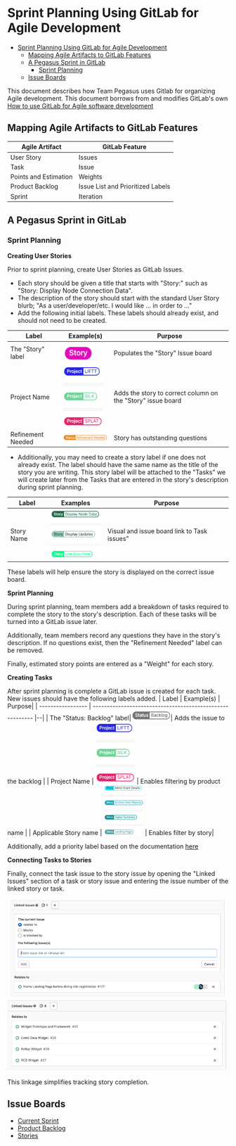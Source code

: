 # Sprint Planning Using GitLab for Agile Development

- [Sprint Planning Using GitLab for Agile Development](#sprint-planning-using-gitlab-for-agile-development)
  - [Mapping Agile Artifacts to GitLab Features](#mapping-agile-artifacts-to-gitlab-features)
  - [A Pegasus Sprint in GitLab](#a-pegasus-sprint-in-gitlab)
    - [Sprint Planning](#sprint-planning)
  - [Issue Boards](#issue-boards)

This document describes how Team Pegasus uses Gitlab for organizing Agile development. This document borrows from and modifies GitLab's own [How to use GitLab for Agile software development](https://about.gitlab.com/blog/2018/03/05/gitlab-for-agile-software-development/)

## Mapping Agile Artifacts to GitLab Features

| Agile Artifact        | GitLab Feature                    |
| --------------------- | --------------------------------- |
| User Story            | Issues                            |
| Task                  | Issue                             |
| Points and Estimation | Weights                           |
| Product Backlog       | Issue List and Prioritized Labels |
| Sprint                | Iteration                         |

## A Pegasus Sprint in GitLab

### Sprint Planning

**Creating User Stories**

Prior to sprint planning, create User Stories as GitLab Issues.

- Each story should be given a title that starts with "Story:" such as "Story: Display Node Connection Data".
- The description of the story should start with the standard User Story blurb; "As a user/developer/etc. I would like ... in order to ..."
- Add the following initial labels. These labels should already exist, and should not need to be created.

| Label             | Example(s)                                                | Purpose                                                     |
| ----------------- | --------------------------------------------------------- | ----------------------------------------------------------- |
| The "Story" label | <img src="./assets/story.png" width = '70px'/>            | Populates the "Story" Issue board                           |
| Project Name      | <img src="./assets/project_labels.png" width = '90px'/>   | Adds the story to correct column on the "Story" issue board |
| Refinement Needed | <img src="./assets/refinement_needed.png" width='120px'/> | Story has outstanding questions                             |

- Additionally, you may need to create a story label if one does not already exist. The label should have the same name as the title of the story you are writing. This story label will be attached to the "Tasks" we will create later from the Tasks that are entered in the story's description during sprint planning.

| Label      | Examples                                               | Purpose                                     |
| ---------- | ------------------------------------------------------ | ------------------------------------------- |
| Story Name | <img src="./assets/silk_stories.png" width = '120px'/> | Visual and issue board link to Task issues" |

These labels will help ensure the story is displayed on the correct issue board.

**Sprint Planning**

During sprint planning, team members add a breakdown of tasks required to complete the story to the story's description. Each of these tasks will be turned into a GitLab issue later.

Additionally, team members record any questions they have in the story's description. If no questions exist, then the "Refinement Needed" label can be removed.

Finally, estimated story points are entered as a "Weight" for each story.

**Creating Tasks**

After sprint planning is complete a GitLab issue is created for each task. New issues should have the following labels added.
| Label | Example(s) | Purpose|
| ----------------- | --------------------------------------------------------- |--|
| The "Status: Backlog" label|<img src="./assets/backlog.png" width = '90px'/>| Adds the issue to the backlog |
| Project Name | <img src="./assets/project_labels.png" width = '90px'/> | Enables filtering by product name |
| Applicable Story name | <img src="./assets/story_names.png" width = '90px'/> | Enables filter by story|

Additionally, add a priority label based on the documentation [here](./issue-priorities.md)

**Connecting Tasks to Stories**

Finally, connect the task issue to the story issue by opening the "Linked Issues" section of a task or story issue and entering the issue number of the linked story or task.

<img src="./assets/linked_story.png" width="500">
<img src="./assets/linkages.png" width="500">

This linkage simplifies tracking story completion.

## Issue Boards

- [Current Sprint](https://code.il2.dso.mil/groups/platform-one/products/genisys/-/boards/871?iteration_id=Current&)
- [Product Backlog](https://code.il2.dso.mil/groups/platform-one/products/genisys/-/boards/870)
- [Stories](https://code.il2.dso.mil/groups/platform-one/products/genisys/-/boards/886)
